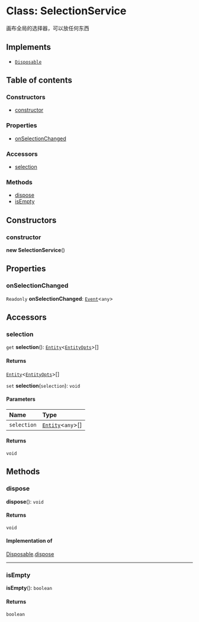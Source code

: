 # Class: SelectionService

画布全局的选择器，可以放任何东西

## Implements

* [`Disposable`](/en/auto-docs/editor/interfaces/Disposable-1.md)

## Table of contents

### Constructors

* [constructor](/en/auto-docs/editor/classes/SelectionService.md#constructor)

### Properties

* [onSelectionChanged](/en/auto-docs/editor/classes/SelectionService.md#onselectionchanged)

### Accessors

* [selection](/en/auto-docs/editor/classes/SelectionService.md#selection)

### Methods

* [dispose](/en/auto-docs/editor/classes/SelectionService.md#dispose)
* [isEmpty](/en/auto-docs/editor/classes/SelectionService.md#isempty)

## Constructors

### constructor

**new SelectionService**()

## Properties

### onSelectionChanged

`Readonly` **onSelectionChanged**: [`Event`](/en/auto-docs/editor/interfaces/Event-1.md)<`any`>

## Accessors

### selection

`get` **selection**(): [`Entity`](/en/auto-docs/editor/classes/Entity-1.md)<[`EntityOpts`](/en/auto-docs/editor/interfaces/EntityOpts.md)>\[]

#### Returns

[`Entity`](/en/auto-docs/editor/classes/Entity-1.md)<[`EntityOpts`](/en/auto-docs/editor/interfaces/EntityOpts.md)>\[]

`set` **selection**(`selection`): `void`

#### Parameters

| Name | Type |
| :------ | :------ |
| `selection` | [`Entity`](/en/auto-docs/editor/classes/Entity-1.md)<`any`>\[] |

#### Returns

`void`

## Methods

### dispose

**dispose**(): `void`

#### Returns

`void`

#### Implementation of

[Disposable](/en/auto-docs/editor/interfaces/Disposable-1.md).[dispose](/en/auto-docs/editor/interfaces/Disposable-1.md#dispose)

***

### isEmpty

**isEmpty**(): `boolean`

#### Returns

`boolean`
